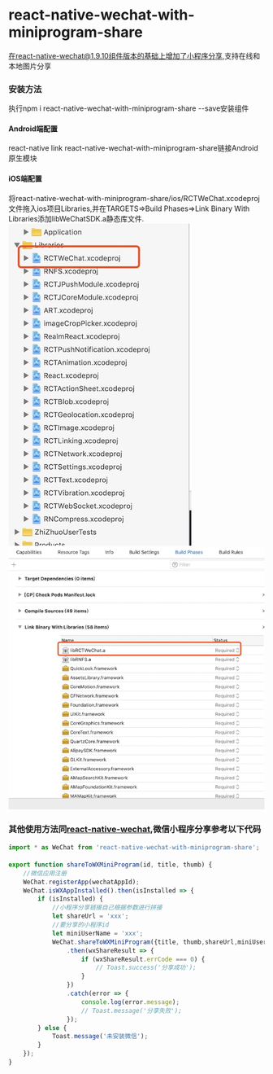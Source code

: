 # react-native-wechat-with-miniprogram-share
在react-native-wechat@1.9.10组件版本的基础上增加了小程序分享,支持在线和本地图片分享

### 安装方法
执行npm i react-native-wechat-with-miniprogram-share --save安装组件

#### Android端配置
react-native link react-native-wechat-with-miniprogram-share链接Android原生模块

#### iOS端配置
将react-native-wechat-with-miniprogram-share/ios/RCTWeChat.xcodeproj文件拖入ios项目Libraries,并在TARGETS=>Build Phases=>Link Binary With Libraries添加libWeChatSDK.a静态库文件.
![iOS配置一](./iOS_step1.jpeg)       ![iOS配置二](./iOS_step2.jpeg)

### 其他使用方法同[react-native-wechat](https://github.com/yorkie/react-native-wechat),微信小程序分享参考以下代码
```javascript
import * as WeChat from 'react-native-wechat-with-miniprogram-share';

export function shareToWXMiniProgram(id, title, thumb) {
    //微信应用注册
    WeChat.registerApp(wechatAppId);
    WeChat.isWXAppInstalled().then(isInstalled => {
        if (isInstalled) {
            //小程序分享链接自己根据参数进行拼接
            let shareUrl = 'xxx';
            //要分享的小程序id
            let miniUserName = 'xxx';
            WeChat.shareToWXMiniProgram({title, thumb,shareUrl,miniUserName})
                .then(wxShareResult => {
                    if (wxShareResult.errCode === 0) {
                        // Toast.success('分享成功');
                    }
                })
                .catch(error => {
                    console.log(error.message);
                    // Toast.message('分享失败');
                });
        } else {
            Toast.message('未安装微信');
        }
    });
}
```
